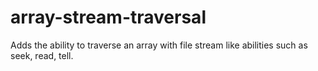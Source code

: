 # array-stream-traversal
Adds the ability to traverse an array with file stream like abilities such as seek, read, tell.
